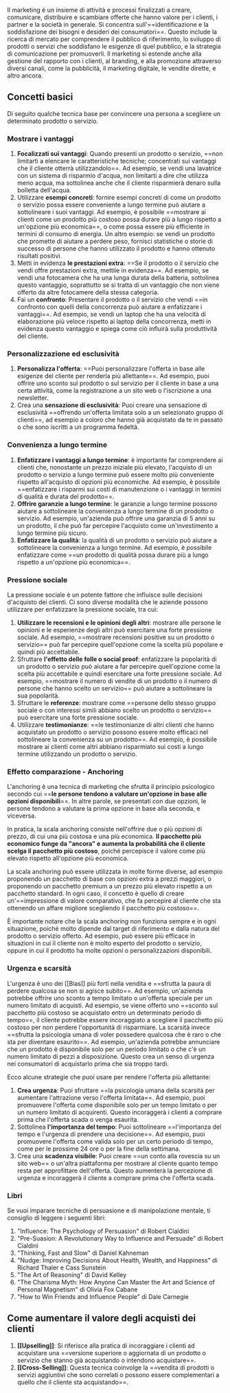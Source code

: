 Il marketing è un insieme di attività e processi finalizzati a creare, comunicare, distribuire e scambiare offerte che hanno valore per i clienti, i partner e la società in generale.
Si concentra sull'==identificazione e la soddisfazione dei bisogni e desideri dei consumatori==.
Questo include la ricerca di mercato per comprendere il pubblico di riferimento, lo sviluppo di prodotti o servizi che soddisfano le esigenze di quel pubblico, e la strategia di comunicazione per promuoverli.
Il marketing si estende anche alla gestione del rapporto con i clienti, al branding, e alla promozione attraverso diversi canali, come la pubblicità, il marketing digitale, le vendite dirette, e altro ancora.

## Concetti basici

Di seguito qualche tecnica base per convincere una persona a scegliere un determinato prodotto o servizio.

### Mostrare i vantaggi

1. **Focalizzati sui vantaggi**: Quando presenti un prodotto o servizio, ==non limitarti a elencare le caratteristiche tecniche; concentrati sui vantaggi che il cliente otterrà utilizzandolo==. Ad esempio, se vendi una lavatrice con un sistema di risparmio d'acqua, non limitarti a dire che utilizza meno acqua, ma sottolinea anche che il cliente risparmierà denaro sulla bolletta dell'acqua.
2. Utilizzare **esempi concreti**: fornire esempi concreti di come un prodotto o servizio possa essere conveniente a lungo termine può aiutare a sottolineare i suoi vantaggi. Ad esempio, è possibile ==mostrare ai clienti come un prodotto più costoso possa durare più a lungo rispetto a un'opzione più economica==, o come possa essere più efficiente in termini di consumo di energia. Un altro esempio: se vendi un prodotto che promette di aiutare a perdere peso, fornisci statistiche o storie di successo di persone che hanno utilizzato il prodotto e hanno ottenuto risultati positivi.
3. Metti in evidenza **le prestazioni extra**: ==Se il prodotto o il servizio che vendi offre prestazioni extra, mettile in evidenza==. Ad esempio, se vendi una fotocamera che ha una lunga durata della batteria, sottolinea questo vantaggio, soprattutto se si tratta di un vantaggio che non viene offerto da altre fotocamere della stessa categoria.
4. Fai un **confronto**: Presentare il prodotto o il servizio che vendi ==in confronto con quelli della concorrenza può aiutare a enfatizzare i vantaggi==. Ad esempio, se vendi un laptop che ha una velocità di elaborazione più veloce rispetto ai laptop della concorrenza, metti in evidenza questo vantaggio e spiega come ciò influirà sulla produttività del cliente.

### Personalizzazione ed esclusività

1. **Personalizza l'offerta**: ==Puoi personalizzare l'offerta in base alle esigenze del cliente per renderla più allettante==. Ad esempio, puoi offrire uno sconto sul prodotto o sul servizio per il cliente in base a una certa attività, come la registrazione a un sito web o l'iscrizione a una newsletter.
2. Crea una **sensazione di esclusività**: Puoi creare una sensazione di esclusività ==offrendo un'offerta limitata solo a un selezionato gruppo di clienti==, ad esempio a coloro che hanno già acquistato da te in passato o che sono iscritti a un programma fedeltà.

### Convenienza a lungo termine

1. **Enfatizzare i vantaggi a lungo termine**: è importante far comprendere ai clienti che, nonostante un prezzo iniziale più elevato, l'acquisto di un prodotto o servizio a lungo termine può essere molto più conveniente rispetto all'acquisto di opzioni più economiche. Ad esempio, è possibile ==enfatizzare i risparmi sui costi di manutenzione o i vantaggi in termini di qualità e durata del prodotto==.
2. **Offrire garanzie a lungo termine**: le garanzie a lungo termine possono aiutare a sottolineare la convenienza a lungo termine di un prodotto o servizio. Ad esempio, un'azienda può offrire una garanzia di 5 anni su un prodotto, il che può far percepire l'acquisto come un'investimento a lungo termine più sicuro.
3. **Enfatizzare la qualità**: la qualità di un prodotto o servizio può aiutare a sottolineare la convenienza a lungo termine. Ad esempio, è possibile enfatizzare come ==un prodotto di qualità possa durare più a lungo rispetto a un'opzione più economica==.

### Pressione sociale

La pressione sociale è un potente fattore che influisce sulle decisioni d'acquisto dei clienti. Ci sono diverse modalità che le aziende possono utilizzare per enfatizzare la pressione sociale, tra cui:

1. **Utilizzare le recensioni e le opinioni degli altri**: mostrare alle persone le opinioni e le esperienze degli altri può esercitare una forte pressione sociale. Ad esempio, ==mostrare recensioni positive su un prodotto o servizio== può far percepire quell'opzione come la scelta più popolare e quindi più accettabile.    
2. Sfruttare **l'effetto delle folle o social proof**: enfatizzare la popolarità di un prodotto o servizio può aiutare a far percepire quell'opzione come la scelta più accettabile e quindi esercitare una forte pressione sociale. Ad esempio, ==mostrare il numero di vendite di un prodotto o il numero di persone che hanno scelto un servizio== può aiutare a sottolineare la sua popolarità.
3. Sfruttare le **referenze**: mostrare come ==persone dello stesso gruppo sociale o con interessi simili abbiano scelto un prodotto o servizio== può esercitare una forte pressione sociale.
4. Utilizzare **testimonianze**: ==le testimonianze di altri clienti che hanno acquistato un prodotto o servizio possono essere molto efficaci nel sottolineare la convenienza su un prodotto==. Ad esempio, è possibile mostrare ai clienti come altri abbiano risparmiato sui costi a lungo termine utilizzando un prodotto o servizio.

### Effetto comparazione - Anchoring

L'anchoring è una tecnica di marketing che sfrutta il principio psicologico secondo cui ==**le persone tendono a valutare un'opzione in base alle opzioni disponibili**==. In altre parole, se presentati con due opzioni, le persone tendono a valutare la prima opzione in base alla seconda, e viceversa.

In pratica, la scala anchoring consiste nell'offrire due o più opzioni di prezzo, di cui una più costosa e una più economica. **Il pacchetto più economico funge da "ancora" e aumenta la probabilità che il cliente scelga il pacchetto più costoso**, poiché percepisce il valore come più elevato rispetto all'opzione più economica.

La scala anchoring può essere utilizzata in molte forme diverse, ad esempio proponendo un pacchetto di base con opzioni extra a prezzi maggiori, o proponendo un pacchetto premium a un prezzo più elevato rispetto a un pacchetto standard. In ogni caso, il concetto è quello di creare un'==impressione di valore comparativo, che fa percepire al cliente che sta ottenendo un affare migliore scegliendo il pacchetto più costoso==.

È importante notare che la scala anchoring non funziona sempre e in ogni situazione, poiché molto dipende dal target di riferimento e dalla natura del prodotto o servizio offerto. Ad esempio, può essere più efficace in situazioni in cui il cliente non è molto esperto del prodotto o servizio, oppure in cui il prodotto ha molte opzioni o personalizzazioni disponibili.

### Urgenza e scarsità

L'urgenza è uno dei [[Bias]] più forti nella vendita e ==sfrutta la paura di perdere qualcosa se non si agisce subito==. Ad esempio, un'azienda potrebbe offrire uno sconto a tempo limitato o un'offerta speciale per un numero limitato di acquisti.
Ad esempio, se viene offerto uno ==sconto sul pacchetto più costoso se acquistato entro un determinato periodo di tempo==, il cliente potrebbe essere incoraggiato a scegliere il pacchetto più costoso per non perdere l'opportunità di risparmiare.
La scarsità invece ==sfrutta la psicologia umana di voler possedere qualcosa che è raro o che sta per diventare esaurito==. Ad esempio, un'azienda potrebbe annunciare che un prodotto è disponibile solo per un periodo limitato o che c'è un numero limitato di pezzi a disposizione. Questo crea un senso di urgenza nei consumatori di acquistarlo prima che sia troppo tardi.

Ecco alcune strategie che puoi usare per rendere l'offerta più allettante:

1. **Crea urgenza**: Puoi sfruttare ==la psicologia umana della scarsità per aumentare l'attrazione verso l'offerta limitata==. Ad esempio, puoi promuovere l'offerta come disponibile solo per un tempo limitato o per un numero limitato di acquirenti. Questo incoraggerà i clienti a comprare prima che l'offerta scada o venga esaurita.
2. Sottolinea **l'importanza del tempo**: Puoi sottolineare ==l'importanza del tempo e l'urgenza di prendere una decisione==. Ad esempio, puoi promuovere l'offerta come valida solo per un certo periodo di tempo, come per le prossime 24 ore o per la fine della settimana.
3. Crea una **scadenza visibile**: Puoi creare ==un conto alla rovescia su un sito web== o un'altra piattaforma per mostrare al cliente quanto tempo resta per approfittare dell'offerta. Questo aumenterà la percezione di urgenza e incoraggerà il cliente a comprare prima che l'offerta scada.

### Libri

Se vuoi imparare tecniche di persuasione e di manipolazione mentale, ti consiglio di leggere i seguenti libri:

1.  "Influence: The Psychology of Persuasion" di Robert Cialdini
2.  "Pre-Suasion: A Revolutionary Way to Influence and Persuade" di Robert Cialdini
3.  "Thinking, Fast and Slow" di Daniel Kahneman
4.  "Nudge: Improving Decisions About Health, Wealth, and Happiness" di Richard Thaler e Cass Sunstein
5.  "The Art of Reasoning" di David Kelley
6.  "The Charisma Myth: How Anyone Can Master the Art and Science of Personal Magnetism" di Olivia Fox Cabane
7.  "How to Win Friends and Influence People" di Dale Carnegie


## Come aumentare il valore degli acquisti dei clienti
1. **[[Upselling]]**: Si riferisce alla pratica di incoraggiare i clienti ad acquistare una ==versione superiore o aggiornata di un prodotto o servizio che stanno già acquistando o intendono acquistare==.
2. **[[Cross-Selling]]**: Questa tecnica coinvolge la ==vendita di prodotti o servizi aggiuntivi che sono correlati o possono essere complementari a quello che il cliente sta acquistando==.